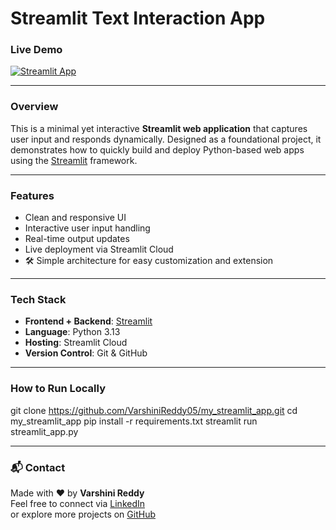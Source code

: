 # Streamlit Text Interaction App

### Live Demo
[![Streamlit App](https://img.shields.io/badge/Live%20App-Click%20Here-success?style=for-the-badge&logo=streamlit)](https://myappap-6vn3zbxdxcf2xsejmskxjm.streamlit.app/)

---

###  Overview

This is a minimal yet interactive **Streamlit web application** that captures user input and responds dynamically. Designed as a foundational project, it demonstrates how to quickly build and deploy Python-based web apps using the [Streamlit](https://streamlit.io) framework.

---

### Features

-  Clean and responsive UI  
-  Interactive user input handling  
-  Real-time output updates  
-  Live deployment via Streamlit Cloud  
- 🛠 Simple architecture for easy customization and extension  

---

###  Tech Stack

- **Frontend + Backend**: [Streamlit](https://streamlit.io/)  
- **Language**: Python 3.13  
- **Hosting**: Streamlit Cloud  
- **Version Control**: Git & GitHub  

---

### How to Run Locally


git clone https://github.com/VarshiniReddy05/my_streamlit_app.git
cd my_streamlit_app
pip install -r requirements.txt
streamlit run streamlit_app.py

---
### 📬 Contact

Made with ❤️ by **Varshini Reddy**  
Feel free to connect via [LinkedIn](https://www.linkedin.com/in/varshinireddy/)  
or explore more projects on [GitHub](https://github.com/VarshiniReddy05)
